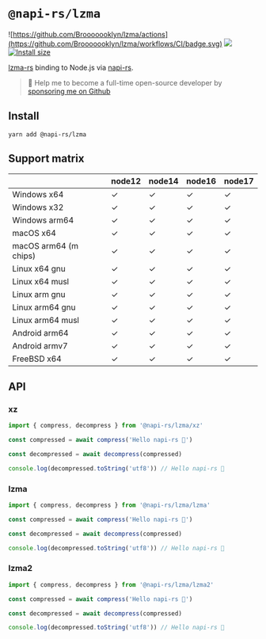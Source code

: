 # `@napi-rs/lzma`

![https://github.com/Brooooooklyn/lzma/actions](https://github.com/Brooooooklyn/lzma/workflows/CI/badge.svg)
![](https://img.shields.io/npm/dm/@napi-rs/lzma.svg?sanitize=true)
[![Install size](https://packagephobia.com/badge?p=@napi-rs/lzma)](https://packagephobia.com/result?p=@napi-rs/lzma)

[lzma-rs](https://docs.rs/lzma-rs) binding to Node.js via [napi-rs](https://napi.rs).

> 🚀 Help me to become a full-time open-source developer by [sponsoring me on Github](https://github.com/sponsors/Brooooooklyn)

## Install

```
yarn add @napi-rs/lzma
```

## Support matrix

|                       | node12 | node14 | node16 | node17 |
| --------------------- | ------ | ------ | ------ | ------ |
| Windows x64           | ✓      | ✓      | ✓      | ✓      |
| Windows x32           | ✓      | ✓      | ✓      | ✓      |
| Windows arm64         | ✓      | ✓      | ✓      | ✓      |
| macOS x64             | ✓      | ✓      | ✓      | ✓      |
| macOS arm64 (m chips) | ✓      | ✓      | ✓      | ✓      |
| Linux x64 gnu         | ✓      | ✓      | ✓      | ✓      |
| Linux x64 musl        | ✓      | ✓      | ✓      | ✓      |
| Linux arm gnu         | ✓      | ✓      | ✓      | ✓      |
| Linux arm64 gnu       | ✓      | ✓      | ✓      | ✓      |
| Linux arm64 musl      | ✓      | ✓      | ✓      | ✓      |
| Android arm64         | ✓      | ✓      | ✓      | ✓      |
| Android armv7         | ✓      | ✓      | ✓      | ✓      |
| FreeBSD x64           | ✓      | ✓      | ✓      | ✓      |

## API

### xz

```js
import { compress, decompress } from '@napi-rs/lzma/xz'

const compressed = await compress('Hello napi-rs 🚀')

const decompressed = await decompress(compressed)

console.log(decompressed.toString('utf8')) // Hello napi-rs 🚀
```

### lzma

```js
import { compress, decompress } from '@napi-rs/lzma/lzma'

const compressed = await compress('Hello napi-rs 🚀')

const decompressed = await decompress(compressed)

console.log(decompressed.toString('utf8')) // Hello napi-rs 🚀
```

### lzma2

```js
import { compress, decompress } from '@napi-rs/lzma/lzma2'

const compressed = await compress('Hello napi-rs 🚀')

const decompressed = await decompress(compressed)

console.log(decompressed.toString('utf8')) // Hello napi-rs 🚀
```
